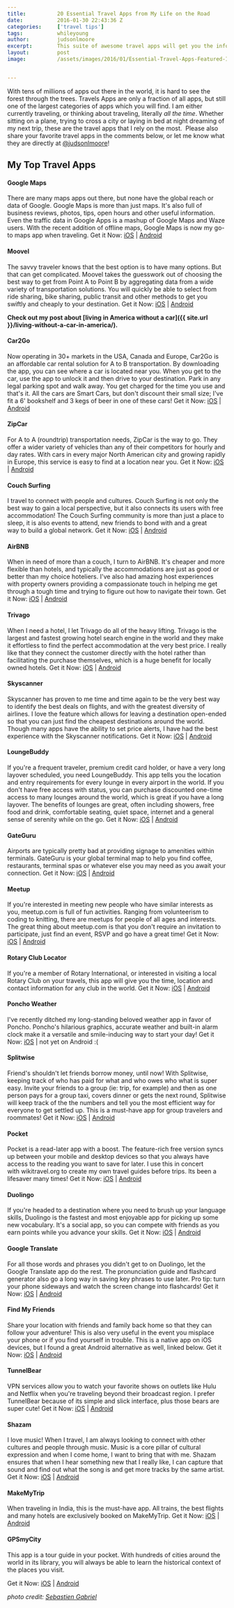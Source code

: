 ```yaml
---
title:			20 Essential Travel Apps from My Life on the Road
date:			2016-01-30 22:43:36 Z
categories:		['travel tips']
tags:			whileyoung
author:			judsonlmoore
excerpt:		This suite of awesome travel apps will get you the information you need, when you need it while traveling around the world.
layout:			post
image:			/assets/images/2016/01/Essential-Travel-Apps-Featured-Image.jpg


---
```


With tens of millions of apps out there in the world, it is hard to see the forest through the trees. Travels Apps are only a fraction of all apps, but still one of the largest categories of apps which you will find. I am either currently traveling, or thinking about traveling, literally _all the time_. Whether sitting on a plane, trying to cross a city or laying in bed at night dreaming of my next trip, these are the travel apps that I rely on the most.  Please also share your favorite travel apps in the comments below, or let me know what they are directly at [@judsonlmoore](https://twitter.com/judsonlmoore)!

## My Top Travel Apps

#### Google Maps

There are many maps apps out there, but none have the global reach or data of Google. Google Maps is more than just maps. It's also full of business reviews, photos, tips, open hours and other useful information. Even the traffic data in Google Apps is a mashup of Google Maps and Waze users. With the recent addition of offline maps, Google Maps is now my go-to maps app when traveling.
Get it Now: [iOS](https://geo.itunes.apple.com/us/app/google-maps/id585027354?mt=8&at=1l3vaf4) | [Android](https://play.google.com/store/apps/details?id=com.google.android.apps.maps&hl=en)

#### Moovel

The savvy traveler knows that the best option is to have many options. But that can get complicated. Moovel takes the guesswork out of choosing the best way to get from Point A to Point B by aggregating data from a wide variety of transportation solutions. You will quickly be able to select from ride sharing, bike sharing, public transit and other methods to get you swiftly and cheaply to your destination.
Get it Now: [iOS](https://app.adjust.com/9kk8vt) | [Android](https://play.google.com/store/apps/details?id=com.daimler.moovel.android)

**Check out my post about [living in America without a car]({{ site.url }}/living-without-a-car-in-america/).**

#### Car2Go

Now operating in 30+ markets in the USA, Canada and Europe, Car2Go is an affordable car rental solution for A to B transportation. By downloading the app, you can see where a car is located near you. When you get to the car, use the app to unlock it and then drive to your destination. Park in any legal parking spot and walk away. You get charged for the time you use and that's it. All the cars are Smart Cars, but don't discount their small size; I've fit a 6' bookshelf and 3 kegs of beer in one of these cars!
Get it Now: [iOS](https://geo.itunes.apple.com/us/app/car2go/id514921710?mt=8&at=1l3vaf4) | [Android](https://play.google.com/store/apps/details?id=com.car2go)

#### ZipCar

For A to A (roundtrip) transportation needs, ZipCar is the way to go. They offer a wider variety of vehicles than any of their competitors for hourly and day rates. With cars in every major North American city and growing rapidly in Europe, this service is easy to find at a location near you.
Get it Now: [iOS](https://geo.itunes.apple.com/us/app/zipcar/id329384702?mt=8&at=1l3vaf4) | [Android](https://play.google.com/store/apps/details?id=com.zc.android)

#### Couch Surfing

I travel to connect with people and cultures. Couch Surfing is not only the best way to gain a local perspective, but it also connects its users with free accommodation! The Couch Surfing community is more than just a place to sleep, it is also events to attend, new friends to bond with and a great way to build a global network.
Get it Now: [iOS](https://geo.itunes.apple.com/us/app/couchsurfing-travel-app/id525642917?mt=8&at=1l3vaf4) | [Android](https://play.google.com/store/apps/details?id=com.couchsurfing.mobile.android)

#### AirBNB

When in need of more than a couch, I turn to AirBNB. It's cheaper and more flexible than hotels, and typically the accommodations are just as good or better than my choice hoteliers. I've also had amazing host experiences with property owners providing a compassionate touch in helping me get through a tough time and trying to figure out how to navigate their town.
Get it Now: [iOS](https://geo.itunes.apple.com/us/app/airbnb/id401626263?mt=8&at=1l3vaf4) | [Android](https://play.google.com/store/apps/details?id=com.airbnb.android)

#### Trivago

When I need a hotel, I let Trivago do all of the heavy lifting. Trivago is the largest and fastest growing hotel search engine in the world and they make it effortless to find the perfect accommodation at the very best price. I really like that they connect the customer directly with the hotel rather than facilitating the purchase themselves, which is a huge benefit for locally owned hotels.
Get it Now: [iOS](https://geo.itunes.apple.com/us/app/trivago-hotel-deal-comparison/id376888389?mt=8&at=1l3vaf4) | [Android](https://play.google.com/store/apps/details?id=com.trivago)

#### Skyscanner

Skyscanner has proven to me time and time again to be the very best way to identify the best deals on flights, and with the greatest diversity of airlines. I love the feature which allows for leaving a destination open-ended so that you can just find the cheapest destinations around the world. Though many apps have the ability to set price alerts, I have had the best experience with the Skyscanner notifications.
Get it Now: [iOS](https://geo.itunes.apple.com/us/app/skyscanner/id415458524?mt=8&at=1l3vaf4) | [Android](https://play.google.com/store/apps/details?id=net.skyscanner.android.main)

#### LoungeBuddy

If you're a frequent traveler, premium credit card holder, or have a very long layover scheduled, you need LoungeBuddy. This app tells you the location and entry requirements for every lounge in every airport in the world. If you don't have free access with status, you can purchase discounted one-time access to many lounges around the world, which is great if you have a long layover. The benefits of lounges are great, often including showers, free food and drink, comfortable seating, quiet space, internet and a general sense of serenity while on the go.
Get it Now: [iOS](https://geo.itunes.apple.com/us/app/loungebuddy-find-access-airport/id674176920?mt=8&at=1l3vaf4) | [Android](https://play.google.com/store/apps/details?id=com.loungebuddy.playstore)

#### GateGuru

Airports are typically pretty bad at providing signage to amenities within terminals. GateGuru is your global terminal map to help you find coffee, restaurants, terminal spas or whatever else you may need as you await your connection.
Get it Now: [iOS](https://geo.itunes.apple.com/us/app/gateguru-airport-info-flight/id326862399?mt=8&at=1l3vaf4) | [Android](https://play.google.com/store/apps/details?id=com.gateguruapp.android)

#### Meetup

If you're interested in meeting new people who have similar interests as you, meetup.com is full of fun activities. Ranging from volunteerism to coding to knitting, there are meetups for people of all ages and interests. The great thing about meetup.com is that you don't require an invitation to participate, just find an event, RSVP and go have a great time!
Get it Now: [iOS](https://geo.itunes.apple.com/us/app/meetup-groups-near-you-that/id375990038?mt=8&at=1l3vaf4) | [Android](https://play.google.com/store/apps/details?id=com.meetup)

#### Rotary Club Locator

If you're a member of Rotary International, or interested in visiting a local Rotary Club on your travels, this app will give you the time, location and contact information for any club in the world.
Get it Now: [iOS](https://geo.itunes.apple.com/us/app/rotary-club-locator/id406614602?mt=8&at=1l3vaf4) | [Android](https://play.google.com/store/apps/details?id=com.app.clubfinder)

#### Poncho Weather

I've recently ditched my long-standing beloved weather app in favor of Poncho. Poncho's hilarious graphics, accurate weather and built-in alarm clock make it a versatile and smile-inducing way to start your day!
Get it Now: [iOS](https://geo.itunes.apple.com/us/app/poncho-wake-up-weather/id931625520?mt=8&at=1l3vaf4) | not yet on Android :(

#### Splitwise

Friend's shouldn't let friends borrow money, until now! With Splitwise, keeping track of who has paid for what and who owes who what is super easy. Invite your friends to a group (ie: trip, for example) and then as one person pays for a group taxi, covers dinner or gets the next round, Splitwise will keep track of the the numbers and tell you the most efficient way for everyone to get settled up. This is a must-have app for group travelers and roommates!
Get it Now: [iOS](https://geo.itunes.apple.com/us/app/splitwise-split-bills-expenses/id458023433?mt=8&at=1l3vaf4) | [Android](https://play.google.com/store/apps/details?id=com.Splitwise.SplitwiseMobile)

#### Pocket

Pocket is a read-later app with a boost. The feature-rich free version syncs up between your mobile and desktop devices so that you always have access to the reading you want to save for later. I use this in concert with wikitravel.org to create my own travel guides before trips. Its been a lifesaver many times!
Get it Now: [iOS](https://apps.apple.com/de/app/pocket/id309601447?mt=8&ign-mpt=uo%3D4) | [Android](https://play.google.com/store/apps/details?id=com.ideashower.readitlater.pro)

#### Duolingo

If you're headed to a destination where you need to brush up your language skills, Duolingo is the fastest and most enjoyable app for picking up some new vocabulary. It's a social app, so you can compete with friends as you earn points while you advance your skills.
Get it Now: [iOS](https://geo.itunes.apple.com/us/app/duolingo-learn-languages-for/id570060128?mt=8&at=1l3vaf4) | [Android](https://play.google.com/store/apps/details?id=com.duolingo)

#### Google Translate

For all those words and phrases you didn't get to on Duolingo, let the Google Translate app do the rest. The pronunciation guide and flashcard generator also go a long way in saving key phrases to use later. Pro tip: turn your phone sideways and watch the screen change into flashcards!
Get it Now: [iOS](https://geo.itunes.apple.com/us/app/google-translate/id414706506?mt=8&at=1l3vaf4) | [Android](https://play.google.com/store/apps/details?id=com.google.android.apps.translate)

#### Find My Friends

Share your location with friends and family back home so that they can follow your adventure! This is also very useful in the event you misplace your phone or if you find yourself in trouble. This is a native app on iOS devices, but I found a great Android alternative as well, linked below.
Get it Now: [iOS](https://itunes.apple.com/us/app/find-my-friends/id466122094?mt=8&at=1l3vaf4) | [Android](https://play.google.com/store/apps/details?id=com.fsp.android.friendlocator)

#### TunnelBear

VPN services allow you to watch your favorite shows on outlets like Hulu and Netflix when you're traveling beyond their broadcast region. I prefer TunnelBear because of its simple and slick interface, plus those bears are super cute!
Get it Now: [iOS](https://geo.itunes.apple.com/us/app/tunnelbear-vpn-best-mobile/id564842283?mt=8&at=1l3vaf4) | [Android](https://play.google.com/store/apps/details?id=com.tunnelbear.android)

#### Shazam

I love music! When I travel, I am always looking to connect with other cultures and people through music. Music is a core pillar of cultural expression and when I come home, I want to bring that with me. Shazam ensures that when I hear something new that I really like, I can capture that sound and find out what the song is and get more tracks by the same artist.
Get it Now: [iOS](https://geo.itunes.apple.com/us/app/shazam-discover-music-artists/id284993459?mt=8&at=1l3vaf4) | [Android](https://play.google.com/store/apps/details?id=com.shazam.android)

#### MakeMyTrip

When traveling in India, this is the must-have app. All trains, the best flights and many hotels are exclusively booked on MakeMyTrip.
Get it Now: [iOS](https://geo.itunes.apple.com/us/app/makemytrip-flights-hotels/id530488359?mt=8&at=1l3vaf4) | [Android](https://play.google.com/store/apps/details?id=com.makemytrip)

#### GPSmyCity

This app is a tour guide in your pocket. With hundreds of cities around the world in its library, you will always be able to learn the historical context of the places you visit.

Get it Now: [iOS](https://itunes.apple.com/us/app/free-city-maps-walks-470-cities/id417207307?mt=8) | [Android](https://play.google.com/store/apps/developer?id=GPSmyCity.com,+Inc.)

_photo credit: [Sebastien Gabriel](http://unsplash.com/sgabriel)_
